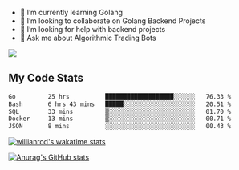 
- 🌱 I’m currently learning Golang
- 👯 I’m looking to collaborate on Golang Backend Projects
- 🤔 I’m looking for help with backend projects
- 💬 Ask me about Algorithmic Trading Bots

![](https://github-profile-trophy.vercel.app/?username=kevinbarrero)

## My Code Stats

<!--START_SECTION:waka-->

```txt
Go         25 hrs          ███████████████████░░░░░░   76.33 %
Bash       6 hrs 43 mins   █████░░░░░░░░░░░░░░░░░░░░   20.51 %
SQL        33 mins         ▒░░░░░░░░░░░░░░░░░░░░░░░░   01.70 %
Docker     13 mins         ▒░░░░░░░░░░░░░░░░░░░░░░░░   00.71 %
JSON       8 mins          ░░░░░░░░░░░░░░░░░░░░░░░░░   00.43 %
```

<!--END_SECTION:waka-->

[![willianrod's wakatime stats](https://github-readme-stats.vercel.app/api/wakatime?username=holdandup&layout=compact&theme=react&custom_title=Wakatime%20All%20Time%20Stats&langs_count=8)](https://github.com/anuraghazra/github-readme-stats)

[![Anurag's GitHub stats](https://github-readme-stats.vercel.app/api?username=Kevinbarrero)](https://github.com/anuraghazra/github-readme-stats)




